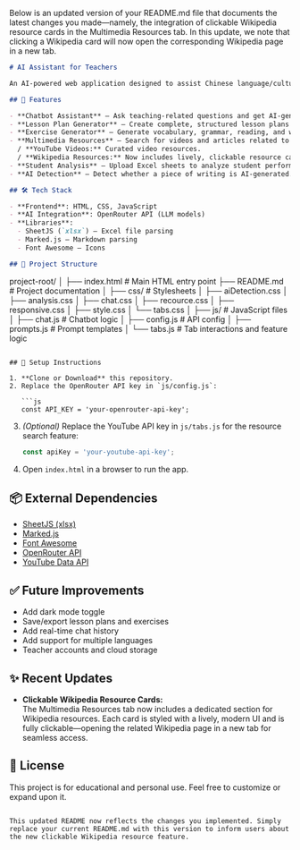 Below is an updated version of your README.md file that documents the latest changes you made—namely, the integration of clickable Wikipedia resource cards in the Multimedia Resources tab. In this update, we note that clicking a Wikipedia card will now open the corresponding Wikipedia page in a new tab.

```md
# AI Assistant for Teachers

An AI-powered web application designed to assist Chinese language/culture teachers in lesson planning, exercise creation, multimedia resource curation, student performance analysis, and AI-content detection.

## 🚀 Features

- **Chatbot Assistant** – Ask teaching-related questions and get AI-generated responses.
- **Lesson Plan Generator** – Create complete, structured lesson plans by topic.
- **Exercise Generator** – Generate vocabulary, grammar, reading, and writing tasks.
- **Multimedia Resources** – Search for videos and articles related to Chinese culture/language.  
  / **YouTube Videos:** Curated video resources.
  / **Wikipedia Resources:** Now includes lively, clickable resource cards that send you directly to the relevant Wikipedia page.
- **Student Analysis** – Upload Excel sheets to analyze student performance or attendance.
- **AI Detection** – Detect whether a piece of writing is AI-generated.

## 🛠️ Tech Stack

- **Frontend**: HTML, CSS, JavaScript
- **AI Integration**: OpenRouter API (LLM models)
- **Libraries**:
  - SheetJS (`xlsx`) – Excel file parsing
  - Marked.js – Markdown parsing
  - Font Awesome – Icons

## 📁 Project Structure

```
project-root/
│
├── index.html                # Main HTML entry point
├── README.md                 # Project documentation
│
├── css/                      # Stylesheets
│   ├── aiDetection.css
│   ├── analysis.css
│   ├── chat.css
│   ├── recource.css
│   ├── responsive.css
│   ├── style.css
│   └── tabs.css
│
├── js/                       # JavaScript files
│   ├── chat.js               # Chatbot logic
│   ├── config.js             # API config
│   ├── prompts.js            # Prompt templates
│   └── tabs.js               # Tab interactions and feature logic
```

## 🔧 Setup Instructions

1. **Clone or Download** this repository.
2. Replace the OpenRouter API key in `js/config.js`:

   ```js
   const API_KEY = 'your-openrouter-api-key';
   ```

3. *(Optional)* Replace the YouTube API key in `js/tabs.js` for the resource search feature:

   ```js
   const apiKey = 'your-youtube-api-key';
   ```

4. Open `index.html` in a browser to run the app.

## 📦 External Dependencies

- [SheetJS (xlsx)](https://github.com/SheetJS/sheetjs)
- [Marked.js](https://github.com/markedjs/marked)
- [Font Awesome](https://fontawesome.com/)
- [OpenRouter API](https://openrouter.ai/)
- [YouTube Data API](https://developers.google.com/youtube/v3)

## ✅ Future Improvements

- Add dark mode toggle
- Save/export lesson plans and exercises
- Add real-time chat history
- Add support for multiple languages
- Teacher accounts and cloud storage

## ✨ Recent Updates

- **Clickable Wikipedia Resource Cards:**  
  The Multimedia Resources tab now includes a dedicated section for Wikipedia resources. Each card is styled with a lively, modern UI and is fully clickable—opening the related Wikipedia page in a new tab for seamless access.

## 📄 License

This project is for educational and personal use. Feel free to customize or expand upon it.
```

This updated README now reflects the changes you implemented. Simply replace your current README.md with this version to inform users about the new clickable Wikipedia resource feature.